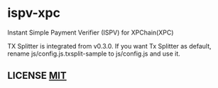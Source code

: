 # ispv-xpc
Instant Simple Payment Verifier (ISPV) for XPChain(XPC)

TX Splitter is integrated from v0.3.0.
If you want Tx Splitter as default, rename js/config.js.txsplit-sample to js/config.js and use it.

## LICENSE [MIT](LICENSE)

